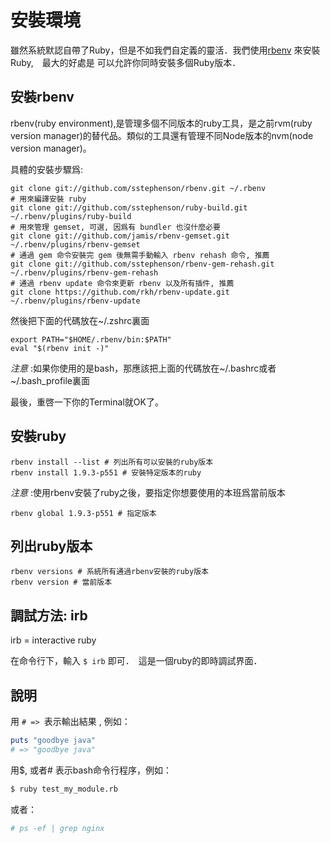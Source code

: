 # 安裝環境

雖然系統默認自帶了Ruby，但是不如我們自定義的靈活．我們使用[rbenv](https://github.com/sstephenson/rbenv) 來安裝Ruby,　最大的好處是
可以允許你同時安裝多個Ruby版本．

## 安裝rbenv
rbenv(ruby environment),是管理多個不同版本的ruby工具，是之前rvm(ruby version manager)的替代品。類似的工具還有管理不同Node版本的nvm(node version manager)。

具體的安裝步驟爲:

```
git clone git://github.com/sstephenson/rbenv.git ~/.rbenv
# 用來編譯安裝 ruby
git clone git://github.com/sstephenson/ruby-build.git ~/.rbenv/plugins/ruby-build
# 用來管理 gemset, 可選, 因爲有 bundler 也沒什麼必要
git clone git://github.com/jamis/rbenv-gemset.git  ~/.rbenv/plugins/rbenv-gemset
# 通過 gem 命令安裝完 gem 後無需手動輸入 rbenv rehash 命令, 推薦
git clone git://github.com/sstephenson/rbenv-gem-rehash.git ~/.rbenv/plugins/rbenv-gem-rehash
# 通過 rbenv update 命令來更新 rbenv 以及所有插件, 推薦
git clone https://github.com/rkh/rbenv-update.git ~/.rbenv/plugins/rbenv-update
```

然後把下面的代碼放在~/.zshrc裏面
```
export PATH="$HOME/.rbenv/bin:$PATH"
eval "$(rbenv init -)"
```

*注意* :如果你使用的是bash，那應該把上面的代碼放在~/.bashrc或者~/.bash_profile裏面

最後，重啓一下你的Terminal就OK了。

## 安裝ruby
```
rbenv install --list # 列出所有可以安裝的ruby版本
rbenv install 1.9.3-p551 # 安裝特定版本的ruby
```
*注意* :使用rbenv安裝了ruby之後，要指定你想要使用的本班爲當前版本
```
rbenv global 1.9.3-p551 # 指定版本
```
## 列出ruby版本
```
rbenv versions # 系統所有通過rbenv安裝的ruby版本
rbenv version # 當前版本
```


## 調試方法: irb

irb = interactive ruby

在命令行下，輸入 `$ irb` 即可．　這是一個ruby的即時調試界面．

## 說明

用 `# => `表示輸出結果 , 例如：

```ruby
puts "goodbye java"
# => "goodbye java"
```

用$, 或者# 表示bash命令行程序，例如：

```bash
$ ruby test_my_module.rb
```
或者：
```ruby
# ps -ef | grep nginx
```

